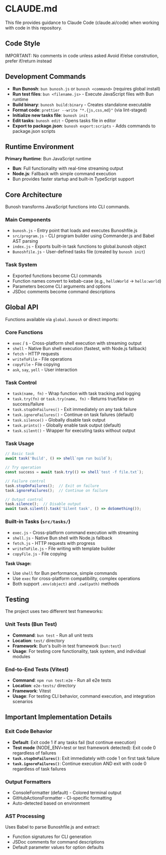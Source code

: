 # CLAUDE.md

This file provides guidance to Claude Code (claude.ai/code) when working with code in this repository.

## Code Style

IMPORTANT: No comments in code unless asked
Avoid if/else constrution, prefer if/return instead


## Development Commands

- **Run Bunosh**: `bun bunosh.js` or `bunosh <command>` (requires global install)
- **Run test files**: `bun <filename.js>` - Execute JavaScript files with Bun runtime
- **Build binary**: `bunosh build:binary` - Creates standalone executable
- **Format code**: `prettier --write "*.{js,css,md}"` (via lint-staged)
- **Initialize new tasks file**: `bunosh init`
- **Edit tasks**: `bunosh edit` - Opens tasks file in editor
- **Export to package.json**: `bunosh export:scripts` - Adds commands to package.json scripts

## Runtime Environment

**Primary Runtime**: Bun JavaScript runtime
- **Bun**: Full functionality with real-time streaming output
- **Node.js**: Fallback with simple command execution
- Bun provides faster startup and built-in TypeScript support

## Core Architecture

Bunosh transforms JavaScript functions into CLI commands.

### Main Components
- `bunosh.js` - Entry point that loads and executes Bunoshfile.js
- `src/program.js` - CLI program builder using Commander.js and Babel AST parsing
- `index.js` - Exports built-in task functions to global.bunosh object
- `Bunoshfile.js` - User-defined tasks file (created by `bunosh init`)

### Task System
- Exported functions become CLI commands
- Function names convert to kebab-case (e.g., `helloWorld` → `hello:world`)
- Parameters become CLI arguments and options
- JSDoc comments become command descriptions

## Global API

Functions available via `global.bunosh` or direct imports:

### Core Functions
- `exec` / `$` - Cross-platform shell execution with streaming output
- `shell` - Native Bun shell execution (fastest, with Node.js fallback)
- `fetch` - HTTP requests
- `writeToFile` - File operations
- `copyFile` - File copying
- `ask`, `say`, `yell` - User interaction

### Task Control
- `task(name, fn)` - Wrap function with task tracking and logging
- `task.try(fn)` or `task.try(name, fn)` - Returns true/false on success/failure
- `task.stopOnFailures()` - Exit immediately on any task failure
- `task.ignoreFailures()` - Continue on task failures (default)
- `task.silence()` - Globally disable task output
- `task.prints()` - Globally enable task output (default)
- `task.silent()` - Wrapper for executing tasks without output

### Task Usage
```javascript
// Basic task
await task('Build', () => shell`npm run build`);

// Try operation
const success = await task.try(() => shell`test -f file.txt`);

// Failure control
task.stopOnFailures();  // Exit on failure
task.ignoreFailures();  // Continue on failure

// Output control
task.silence();  // Disable output
await task.silent().task('Silent task', () => doSomething());
```

### Built-in Tasks (`src/tasks/`)
- `exec.js` - Cross-platform command execution with streaming
- `shell.js` - Native Bun shell with Node.js fallback
- `fetch.js` - HTTP requests with progress
- `writeToFile.js` - File writing with template builder
- `copyFile.js` - File copying

**Task Usage:**
- Use `shell` for Bun performance, simple commands
- Use `exec` for cross-platform compatibility, complex operations
- Both support `.env(object)` and `.cwd(path)` methods

## Testing

The project uses two different test frameworks:

### Unit Tests (Bun Test)
- **Command**: `bun test` - Run all unit tests
- **Location**: `test/` directory
- **Framework**: Bun's built-in test framework (`bun:test`)
- **Usage**: For testing core functionality, task system, and individual modules

### End-to-End Tests (Vitest)
- **Command**: `npm run test:e2e` - Run all e2e tests
- **Location**: `e2e-tests/` directory
- **Framework**: Vitest
- **Usage**: For testing CLI behavior, command execution, and integration scenarios

## Important Implementation Details

### Exit Code Behavior
- **Default**: Exit code 1 if any tasks fail (but continue execution)
- **Test mode** (NODE_ENV=test or test framework detected): Exit code 0 regardless of failures
- **`task.stopOnFailures()`**: Exit immediately with code 1 on first task failure
- **`task.ignoreFailures()`**: Continue execution AND exit with code 0 regardless of task failures

### Output Formatters
- ConsoleFormatter (default) - Colored terminal output
- GitHubActionsFormatter - CI-specific formatting
- Auto-detected based on environment

### AST Processing
Uses Babel to parse Bunoshfile.js and extract:
- Function signatures for CLI generation
- JSDoc comments for command descriptions
- Default parameter values for option defaults

